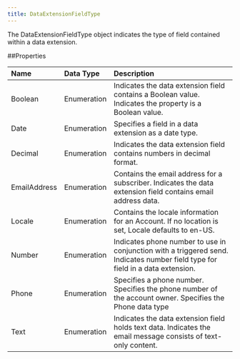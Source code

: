 ```yaml
---
title: DataExtensionFieldType
---
```

The DataExtensionFieldType object indicates the type of field contained within a data extension.

##Properties
<table class="table table-hover"> <thead align="left"><tr><th>Name</th><th>Data Type</th><th>Description</th></tr></thead> <tbody><tr><td>Boolean</td><td>Enumeration</td><td>Indicates the data extension field contains a Boolean value. Indicates the property is a Boolean value.</td></tr><tr><td>Date</td><td>Enumeration</td><td>Specifies a field in a data extension as a date type.</td></tr><tr><td>Decimal</td><td>Enumeration</td><td>Indicates the data extension field contains numbers in decimal format.</td></tr><tr><td>EmailAddress</td><td>Enumeration</td><td>Contains the email address for a subscriber. Indicates the data extension field contains email address data.</td></tr><tr><td>Locale</td><td>Enumeration</td><td>Contains the locale information for an Account. If no location is set, Locale defaults to en-US.</td></tr><tr><td>Number</td><td>Enumeration</td><td>Indicates phone number to use in conjunction with a triggered send. Indicates number field type for field in a data extension.</td></tr><tr><td>Phone</td><td>Enumeration</td><td>Specifies a phone number. Specifies the phone number of the account owner. Specifies the Phone data type</td></tr><tr><td>Text</td><td>Enumeration</td><td>Indicates the data extension field holds text data. Indicates the email message consists of text-only content.</td></tr></tbody></table>
